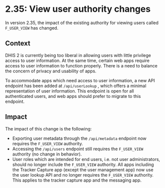 # 2.35: View user authority changes

In version 2.35, the impact of the existing authority for viewing users called `F_USER_VIEW` has changed.

## Context

DHIS 2 is currently being too liberal in allowing users with little privilege access to user information. At the same time, certain web apps require access to user information to function properly. There is a need to balance the concern of privacy and usability of apps.

To accommodate apps which need access to user information, a new API endpoint has been added at `/api/userLookup` , which offers a minimal representation of user information. This endpoint is open for all authenticated users, and web apps should prefer to migrate to this endpoint.

## Impact

The impact of this change is the following:

* Exporting user metadata through the `/api/metadata` endpoint now requires the `F_USER_VIEW` authority.
* Accessing the `/api/users` endpoint still requires the `F_USER_VIEW` authority (no change in behavior).
* User roles which are intended for end users, i.e. not user administrators, should no longer include the `F_USER_VIEW` authority. All apps including the Tracker Capture app (except the user management app) now use the user lookup API and no longer requires the `F_USER_VIEW` authority. This applies to the tracker capture app and the messaging app.
